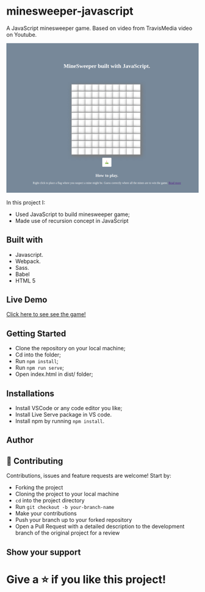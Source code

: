 # minesweeper-javascript
A JavaScript minesweeper game. Based on video from TravisMedia video on Youtube.


![screenshot](./screenshot.png)



In this project I:
- Used JavaScript to build minesweeper game;
- Made use of recursion concept in JavaScript


## Built with

- Javascript.
- Webpack.
- Sass.
- Babel
- HTML 5

## Live Demo

[Click here to see see the game!](https://raw.githack.com/Luckyaremu/js-shooter-game/dev-branch/dist/index.html)

## Getting Started

- Clone the repository on your local machine;
- Cd into the folder;
- Run `npm install`;
- Run `npm run serve`;
- Open index.html in dist/ folder;

## Installations

- Install VSCode or any code editor you like;
- Install Live Serve package in VS code.
- Install npm by running `npm install`.

## Author



## 🤝 Contributing

Contributions, issues and feature requests are welcome! Start by:

- Forking the project
- Cloning the project to your local machine
- `cd` into the project directory
- Run `git checkout -b your-branch-name`
- Make your contributions
- Push your branch up to your forked repository
- Open a Pull Request with a detailed description to the development branch of the original project for a review

## Show your support

Give a ⭐️ if you like this project!
=======
